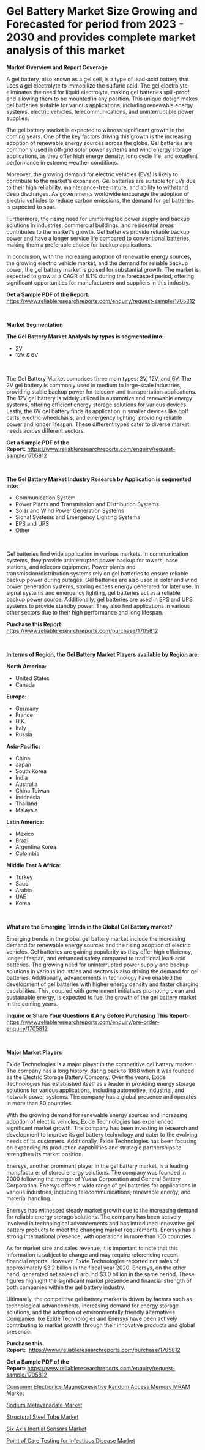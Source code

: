 <p><h1>Gel Battery Market Size Growing and Forecasted for period from 2023 - 2030 and provides complete market analysis of this market</h1></p><p><strong>Market Overview and Report Coverage</strong></p>
<p><p>A gel battery, also known as a gel cell, is a type of lead-acid battery that uses a gel electrolyte to immobilize the sulfuric acid. The gel electrolyte eliminates the need for liquid electrolyte, making gel batteries spill-proof and allowing them to be mounted in any position. This unique design makes gel batteries suitable for various applications, including renewable energy systems, electric vehicles, telecommunications, and uninterruptible power supplies.</p><p>The gel battery market is expected to witness significant growth in the coming years. One of the key factors driving this growth is the increasing adoption of renewable energy sources across the globe. Gel batteries are commonly used in off-grid solar power systems and wind energy storage applications, as they offer high energy density, long cycle life, and excellent performance in extreme weather conditions.</p><p>Moreover, the growing demand for electric vehicles (EVs) is likely to contribute to the market's expansion. Gel batteries are suitable for EVs due to their high reliability, maintenance-free nature, and ability to withstand deep discharges. As governments worldwide encourage the adoption of electric vehicles to reduce carbon emissions, the demand for gel batteries is expected to soar.</p><p>Furthermore, the rising need for uninterrupted power supply and backup solutions in industries, commercial buildings, and residential areas contributes to the market's growth. Gel batteries provide reliable backup power and have a longer service life compared to conventional batteries, making them a preferable choice for backup applications.</p><p>In conclusion, with the increasing adoption of renewable energy sources, the growing electric vehicle market, and the demand for reliable backup power, the gel battery market is poised for substantial growth. The market is expected to grow at a CAGR of 8.1% during the forecasted period, offering significant opportunities for manufacturers and suppliers in this industry.</p></p>
<p><strong>Get a Sample PDF of the Report:</strong> <a href="https://www.reliableresearchreports.com/enquiry/request-sample/1705812">https://www.reliableresearchreports.com/enquiry/request-sample/1705812</a></p>
<p>&nbsp;</p>
<p><strong>Market Segmentation</strong></p>
<p><strong>The Gel Battery Market Analysis by types is segmented into:</strong></p>
<p><ul><li>2V</li><li>12V & 6V</li></ul></p>
<p>&nbsp;</p>
<p><p>The Gel Battery Market comprises three main types: 2V, 12V, and 6V. The 2V gel battery is commonly used in medium to large-scale industries, providing stable backup power for telecom and transportation applications. The 12V gel battery is widely utilized in automotive and renewable energy systems, offering efficient energy storage solutions for various devices. Lastly, the 6V gel battery finds its application in smaller devices like golf carts, electric wheelchairs, and emergency lighting, providing reliable power and longer lifespan. These different types cater to diverse market needs across different sectors.</p></p>
<p><strong>Get a Sample PDF of the Report:</strong>&nbsp;<a href="https://www.reliableresearchreports.com/enquiry/request-sample/1705812">https://www.reliableresearchreports.com/enquiry/request-sample/1705812</a></p>
<p>&nbsp;</p>
<p><strong>The Gel Battery Market Industry Research by Application is segmented into:</strong></p>
<p><ul><li>Communication System</li><li>Power Plants and Transmission and Distribution Systems</li><li>Solar and Wind Power Generation Systems</li><li>Signal Systems and Emergency Lighting Systems</li><li>EPS and UPS</li><li>Other</li></ul></p>
<p>&nbsp;</p>
<p><p>Gel batteries find wide application in various markets. In communication systems, they provide uninterrupted power backup for towers, base stations, and telecom equipment. Power plants and transmission/distribution systems rely on gel batteries to ensure reliable backup power during outages. Gel batteries are also used in solar and wind power generation systems, storing excess energy generated for later use. In signal systems and emergency lighting, gel batteries act as a reliable backup power source. Additionally, gel batteries are used in EPS and UPS systems to provide standby power. They also find applications in various other sectors due to their high performance and long lifespan.</p></p>
<p><strong>Purchase this Report:</strong>&nbsp; <a href="https://www.reliableresearchreports.com/purchase/1705812">https://www.reliableresearchreports.com/purchase/1705812</a></p>
<p>&nbsp;</p>
<p><strong>In terms of Region, the Gel Battery Market Players available by Region are:</strong></p>
<p>
    <p> <strong> North America: </strong>
        <ul>
            <li>United States</li>
            <li>Canada</li>
        </ul>
        </p> 
    <p> <strong> Europe: </strong>
        <ul>
            <li>Germany</li>
            <li>France</li>
            <li>U.K.</li>
            <li>Italy</li>
            <li>Russia</li>
        </ul>
        </p> 
    <p> <strong> Asia-Pacific: </strong>
        <ul>
            <li>China</li>
            <li>Japan</li>
            <li>South Korea</li>
            <li>India</li>
            <li>Australia</li>
            <li>China Taiwan</li>
            <li>Indonesia</li>
            <li>Thailand</li>
            <li>Malaysia</li>
        </ul>
        </p> 
    <p> <strong> Latin America: </strong>
        <ul>
            <li>Mexico</li>
            <li>Brazil</li>
            <li>Argentina Korea</li>
            <li>Colombia</li>
        </ul>
        </p> 
    <p> <strong> Middle East & Africa: </strong>
        <ul>
            <li>Turkey</li>
            <li>Saudi</li>
            <li>Arabia</li>
            <li>UAE</li>
            <li>Korea</li>
        </ul>
    </p>
    </p>
<p>&nbsp;</p>
<p><strong>What are the Emerging Trends in the Global Gel Battery market?</strong></p>
<p><p>Emerging trends in the global gel battery market include the increasing demand for renewable energy sources and the rising adoption of electric vehicles. Gel batteries are gaining popularity as they offer high efficiency, longer lifespan, and enhanced safety compared to traditional lead-acid batteries. The growing need for uninterrupted power supply and backup solutions in various industries and sectors is also driving the demand for gel batteries. Additionally, advancements in technology have enabled the development of gel batteries with higher energy density and faster charging capabilities. This, coupled with government initiatives promoting clean and sustainable energy, is expected to fuel the growth of the gel battery market in the coming years.</p></p>
<p><strong>Inquire or Share Your Questions If Any Before Purchasing This Report</strong>- <a href="https://www.reliableresearchreports.com/enquiry/pre-order-enquiry/1705812">https://www.reliableresearchreports.com/enquiry/pre-order-enquiry/1705812</a></p>
<p>&nbsp;</p>
<p><strong>Major Market Players</strong></p>
<p><p>Exide Technologies is a major player in the competitive gel battery market. The company has a long history, dating back to 1888 when it was founded as the Electric Storage Battery Company. Over the years, Exide Technologies has established itself as a leader in providing energy storage solutions for various applications, including automotive, industrial, and network power systems. The company has a global presence and operates in more than 80 countries.</p><p>With the growing demand for renewable energy sources and increasing adoption of electric vehicles, Exide Technologies has experienced significant market growth. The company has been investing in research and development to improve its gel battery technology and cater to the evolving needs of its customers. Additionally, Exide Technologies has been focusing on expanding its production capabilities and strategic partnerships to strengthen its market position.</p><p>Enersys, another prominent player in the gel battery market, is a leading manufacturer of stored energy solutions. The company was founded in 2000 following the merger of Yuasa Corporation and General Battery Corporation. Enersys offers a wide range of gel batteries for applications in various industries, including telecommunications, renewable energy, and material handling.</p><p>Enersys has witnessed steady market growth due to the increasing demand for reliable energy storage solutions. The company has been actively involved in technological advancements and has introduced innovative gel battery products to meet the changing market requirements. Enersys has a strong international presence, with operations in more than 100 countries.</p><p>As for market size and sales revenue, it is important to note that this information is subject to change and may require referencing recent financial reports. However, Exide Technologies reported net sales of approximately $3.2 billion in the fiscal year 2020. Enersys, on the other hand, generated net sales of around $3.0 billion in the same period. These figures highlight the significant market presence and financial strength of both companies within the gel battery industry.</p><p>Ultimately, the competitive gel battery market is driven by factors such as technological advancements, increasing demand for energy storage solutions, and the adoption of environmentally friendly alternatives. Companies like Exide Technologies and Enersys have been actively contributing to market growth through their innovative products and global presence.</p></p>
<p><strong>Purchase this Report:</strong>&nbsp;&nbsp;<a href="https://www.reliableresearchreports.com/purchase/1705812">https://www.reliableresearchreports.com/purchase/1705812</a></p>
<p></p>
<p><strong>Get a Sample PDF of the Report:</strong>&nbsp;<a href="https://www.reliableresearchreports.com/enquiry/request-sample/1705812">https://www.reliableresearchreports.com/enquiry/request-sample/1705812</a></p>
<p><p><a href="https://www.linkedin.com/pulse/consumer-electronics-magnetoresistive-random-access-memory-oupee/">Consumer Electronics Magnetoresistive Random Access Memory MRAM Market</a></p><p><a href="https://github.com/luckyshygirl/Market-Research-Report-List-1/blob/main/sodium-metavanadate-market.md">Sodium Metavanadate Market</a></p><p><a href="https://github.com/vimar16th/Market-Research-Report-List-1/blob/main/structural-steel-tube-market.md">Structural Steel Tube Market</a></p><p><a href="https://www.linkedin.com/pulse/six-axis-inertial-sensors-market-size-share-global-analysis-zawie/">Six Axis Inertial Sensors Market</a></p><p><a href="https://medium.com/@pinkierau1998/point-of-care-testing-for-infectious-disease-market-analysis-and-sze-forecasted-for-period-from-54919d117c4d">Point of Care Testing for Infectious Disease Market</a></p></p>